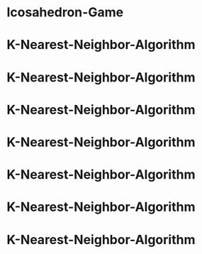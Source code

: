 # Icosahedron-Game
# K-Nearest-Neighbor-Algorithm
# K-Nearest-Neighbor-Algorithm
# K-Nearest-Neighbor-Algorithm
# K-Nearest-Neighbor-Algorithm
# K-Nearest-Neighbor-Algorithm
# K-Nearest-Neighbor-Algorithm
# K-Nearest-Neighbor-Algorithm
